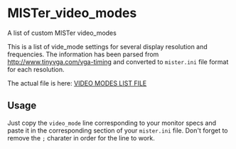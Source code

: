 # MISTer_video_modes
A list of custom MISTer video_modes 

This is a list of vide_mode settings for several display resolution and frequencies.
The information has been parsed from http://www.tinyvga.com/vga-timing and
converted to `mister.ini` file format for each resolution.

The actual file is here:
[VIDEO MODES LIST FILE](mister_video_modes.ini)

## Usage
Just copy the `video_mode` line corresponding to your monitor specs and paste it
in the corresponding section of your `mister.ini` file.
Don't forget to remove the `;` charater in order for the line to work.


